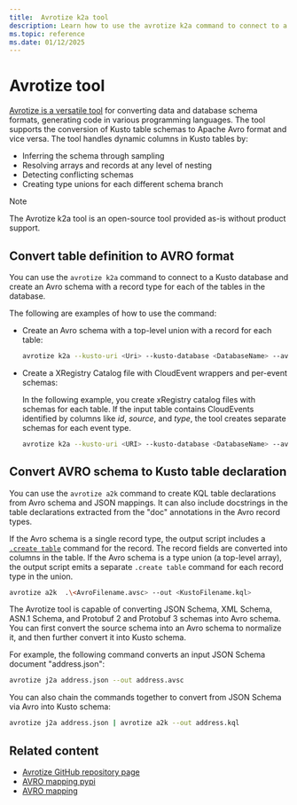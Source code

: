 ```yaml
---
title:  Avrotize k2a tool
description: Learn how to use the avrotize k2a command to connect to a Kusto database and create an Avro schema.
ms.topic: reference
ms.date: 01/12/2025
---
```

# Avrotize tool

[Avrotize is a versatile tool](https://pypi.org/project/avrotize/) for converting data and database schema formats, generating code in various programming languages. The tool supports the conversion of Kusto table schemas to Apache Avro format and vice versa. The tool handles dynamic columns in Kusto tables by:

* Inferring the schema through sampling
* Resolving arrays and records at any level of nesting
* Detecting conflicting schemas
* Creating type unions for each different schema branch

> [!NOTE]
> The Avrotize k2a tool is an open-source tool provided as-is without product support.

## Convert table definition to AVRO format

You can use the `avrotize k2a` command to connect to a Kusto database and create an Avro schema with a record type for each of the tables in the database.

The following are examples of how to use the command:

* Create an Avro schema with a top-level union with a record for each table:

    ```bash
    avrotize k2a --kusto-uri <Uri> --kusto-database <DatabaseName> --avsc <AvroFilename.avsc>
    ```

* Create a XRegistry Catalog file with CloudEvent wrappers and per-event schemas:

    In the following example, you create xRegistry catalog files with schemas for each table. If the input table contains CloudEvents identified by columns like *id*, *source*, and *type*, the tool creates separate schemas for each event type.

    ```bash
    avrotize k2a --kusto-uri <URI> --kusto-database <DatabaseName> --avsc <AvroFilename.xreg.json> --emit-cloudevents-xregistry --avro-namespace <AvroNamespace>
    ```

## Convert AVRO schema to Kusto table declaration

You can use the `avrotize a2k` command to create KQL table declarations from Avro schema and JSON mappings. It can also include docstrings in the table declarations extracted from the "doc" annotations in the Avro record types.

If the Avro schema is a single record type, the output script includes a [`.create table`](../management/create-table-command.md) command for the record. The record fields are converted into columns in the table. If the Avro schema is a type union (a top-level array), the output script emits a separate `.create table` command for each record type in the union.

```bash
avrotize a2k  .\<AvroFilename.avsc> --out <KustoFilename.kql>
```

The Avrotize tool is capable of converting JSON Schema, XML Schema, ASN.1 Schema, and Protobuf 2 and Protobuf 3 schemas into Avro schema. You can first convert the source schema into an Avro schema to normalize it, and then further convert it into Kusto schema.

For example, the following command converts an input JSON Schema document "address.json":

```bash
avrotize j2a address.json --out address.avsc
```

You can also chain the commands together to convert from JSON Schema via Avro into Kusto schema:

```bash
avrotize j2a address.json | avrotize a2k --out address.kql
```

## Related content

* [Avrotize GitHub repository page](https://github.com/clemensv/avrotize?tab=readme-ov-file#convert-kusto-table-definition-to-avro-schema)
* [AVRO mapping pypi](https://pypi.org/project/avrotize/)
* [AVRO mapping](../management/avro-mapping.md)